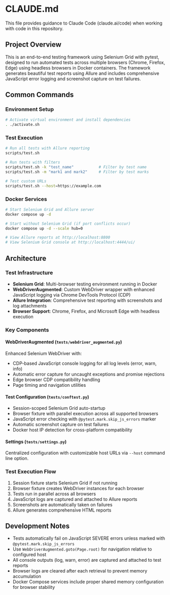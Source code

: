 # CLAUDE.md

This file provides guidance to Claude Code (claude.ai/code) when working with code in this repository.

## Project Overview

This is an end-to-end testing framework using Selenium Grid with pytest, designed to run automated tests across multiple browsers (Chrome, Firefox, Edge) using headless browsers in Docker containers. The framework generates beautiful test reports using Allure and includes comprehensive JavaScript error logging and screenshot capture on test failures.

## Common Commands

### Environment Setup
```bash
# Activate virtual environment and install dependencies
. ./activate.sh
```

### Test Execution
```bash
# Run all tests with Allure reporting
scripts/test.sh

# Run tests with filters
scripts/test.sh -k "test_name"           # Filter by test name
scripts/test.sh -m "mark1 and mark2"     # Filter by test marks

# Test custom URLs
scripts/test.sh --host=https://example.com
```

### Docker Services
```bash
# Start Selenium Grid and Allure server
docker compose up -d

# Start without Selenium Grid (if port conflicts occur)
docker compose up -d --scale hub=0

# View Allure reports at http://localhost:8800
# View Selenium Grid console at http://localhost:4444/ui/
```

## Architecture

### Test Infrastructure
- **Selenium Grid**: Multi-browser testing environment running in Docker
- **WebDriverAugmented**: Custom WebDriver wrapper with enhanced JavaScript logging via Chrome DevTools Protocol (CDP)
- **Allure Integration**: Comprehensive test reporting with screenshots and log attachments
- **Browser Support**: Chrome, Firefox, and Microsoft Edge with headless execution

### Key Components

#### WebDriverAugmented (`tests/webdriver_augmented.py`)
Enhanced Selenium WebDriver with:
- CDP-based JavaScript console logging for all log levels (error, warn, info)
- Automatic error capture for uncaught exceptions and promise rejections
- Edge browser CDP compatibility handling
- Page timing and navigation utilities

#### Test Configuration (`tests/conftest.py`)
- Session-scoped Selenium Grid auto-startup
- Browser fixture with parallel execution across all supported browsers
- JavaScript error checking with `@pytest.mark.skip_js_errors` marker
- Automatic screenshot capture on test failures
- Docker host IP detection for cross-platform compatibility

#### Settings (`tests/settings.py`)
Centralized configuration with customizable host URLs via `--host` command line option.

### Test Execution Flow
1. Session fixture starts Selenium Grid if not running
2. Browser fixture creates WebDriver instances for each browser
3. Tests run in parallel across all browsers
4. JavaScript logs are captured and attached to Allure reports
5. Screenshots are automatically taken on failures
6. Allure generates comprehensive HTML reports

## Development Notes

- Tests automatically fail on JavaScript SEVERE errors unless marked with `@pytest.mark.skip_js_errors`
- Use `WebDriverAugmented.goto(Page.root)` for navigation relative to configured host
- All console outputs (log, warn, error) are captured and attached to test reports
- Browser logs are cleared after each retrieval to prevent memory accumulation
- Docker Compose services include proper shared memory configuration for browser stability